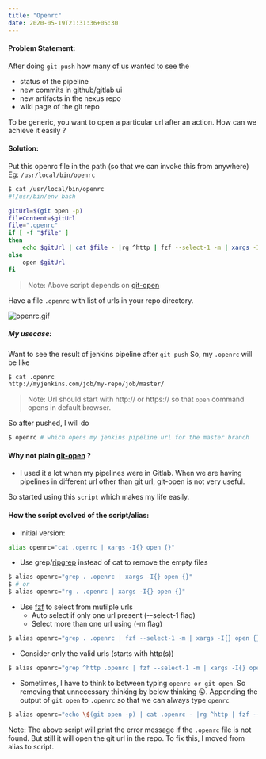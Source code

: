 ```yaml
---
title: "Openrc"
date: 2020-05-19T21:31:36+05:30
---
```


#### Problem Statement:

After doing `git push` how many of us wanted to see the
    
- status of the pipeline
- new commits in github/gitlab ui
- new artifacts in the nexus repo
- wiki page of the git repo


To be generic, you want to open a particular url after an action. How can we achieve it easily ?

#### Solution:

Put this openrc file in the path (so that we can invoke this from anywhere) Eg: `/usr/local/bin/openrc`

```sh
$ cat /usr/local/bin/openrc
#!/usr/bin/env bash

gitUrl=$(git open -p)
fileContent=$gitUrl
file=".openrc"
if [ -f "$file" ]
then
	echo $gitUrl | cat $file - |rg ^http | fzf --select-1 -m | xargs -I{} open {}
else
    open $gitUrl
fi
```

> Note: Above script depends on [git-open](https://github.com/paulirish/git-open)

Have a file `.openrc` with list of urls in your repo directory.

![openrc.gif](/openrc.gif)

##### My usecase:
Want to see the result of jenkins pipeline after `git push`
So, my `.openrc` will be like

```sh
$ cat .openrc
http://myjenkins.com/job/my-repo/job/master/
```

> Note: Url should start with http:// or https:// so that `open` command opens in default browser.

So after pushed, I will do 
```sh
$ openrc # which opens my jenkins pipeline url for the master branch
```

#### Why not plain [git-open](https://github.com/paulirish/git-open) ?
- I used it a lot when my pipelines were in Gitlab. When we are having pipelines in different url other than git url, git-open is not very useful.

So started using this `script` which makes my life easily.

#### How the script evolved of the script/alias:

- Initial version:

```sh
alias openrc="cat .openrc | xargs -I{} open {}"
```

- Use grep/[ripgrep](https://github.com/BurntSushi/ripgrep) instead of cat to remove the empty files
```sh
$ alias openrc="grep . .openrc | xargs -I{} open {}"
$ # or
$ alias openrc="rg . .openrc | xargs -I{} open {}"
```

- Use [fzf](https://github.com/junegunn/fzf) to select from mutilple urls
    - Auto select if only one url present (--select-1 flag)
    - Select more than one url using <TAB> (-m flag)
```sh
$ alias openrc="grep . .openrc | fzf --select-1 -m | xargs -I{} open {}"
```

- Consider only the valid urls (starts with http(s))

```sh
$ alias openrc="grep ^http .openrc | fzf --select-1 -m | xargs -I{} open {}"
```

- Sometimes, I have to think to between typing `openrc or git open`. So removing that unnecessary thinking by below thinking 😛. Appending the output of `git open` to `.openrc` so that we can always type `openrc`
```sh
$ alias openrc="echo \$(git open -p) | cat .openrc - |rg ^http | fzf --select-1 -m | xargs -I{} open {}"
```

Note: The above script will print the error message if the `.openrc` file is not found. But still it will open the git url in the repo. To fix this, I moved from alias to script.